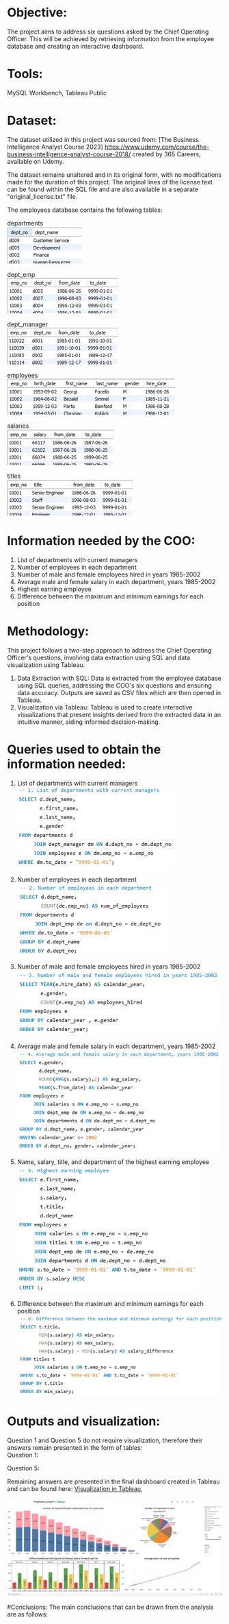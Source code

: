 # Objective:
The project aims to address six questions asked by the Chief Operating Officer.
This will be achieved by retrieving information from the employee database
and creating an interactive dashboard.

# Tools:
MySQL Workbench, Tableau Public

# Dataset:
The dataset utilized in this project was sourced from:
[The Business Intelligence Analyst Course 2023]
https://www.udemy.com/course/the-business-intelligence-analyst-course-2018/ 
created by 365 Careers, available on Udemy.

The dataset remains unaltered and in its original form,
with no modifications made for the duration of this project.
The original lines of the license text can be found within the SQL file
and are also available in a separate "original_license.txt" file.

The employees database contains the following tables:<br>

departments<br>
![departments](images/departments.PNG)<br>

dept_emp<br>
![dept_emp](images/dept_emp.PNG)<br>

dept_manager<br>
![dept_manager](images/dept_manager.PNG)<br>

employees<br>
![employees](images/employees.PNG)<br>

salaries<br>
![salaries](images/salaries.PNG)<br>

titles<br>
![titles](images/titles.PNG)<br>

# Information needed by the COO:
1.	List of departments with current managers
2.	Number of employees in each department
3.	Number of male and female employees hired in years 1985-2002
4.	Average male and female salary in each department, years 1985-2002
5.	Highest earning employee
6.	Difference between the maximum and minimum earnings for each position

# Methodology:
This project follows a two-step approach to address the Chief Operating Officer's questions,
involving data extraction using SQL and data visualization using Tableau.

1.	Data Extraction with SQL: Data is extracted from the employee database using SQL queries,
    addressing the COO's six questions and ensuring data accuracy.
  	Outputs are saved as CSV files which are then opened in Tableau.
2.	Visualization via Tableau: Tableau is used to create interactive visualizations that present
    insights derived from the extracted data in an intuitive manner, aiding informed decision-making.

# Queries used to obtain the information needed:
1.	List of departments with current managers
![Query_1](images/Query_1.PNG)<br>

2.	Number of employees in each department
![Query_2](images/Query_2.PNG)<br>

3.	Number of male and female employees hired in years 1985-2002
![Query_3](images/Query_3.PNG)<br>

4.	Average male and female salary in each department, years 1985-2002
![Query_4](images/Query_4.PNG)<br>

5.	Name, salary, title, and department of the highest earning employee
![Query_5](images/Query_5.PNG)<br>

6.	Difference between the maximum and minimum earnings for each position
![Query_6](images/Query_6.PNG)<br>

# Outputs and visualization:
Question 1 and Question 5 do not require visualization, therefore their answers remain presented in the form of tables:<br>
Question 1:<br>

Question 5:<br>

Remaining answers are presented in the final dashboard created in Tableau and can be found here:
[Visualization in Tableau](https://public.tableau.com/app/profile/mateusz2359/viz/Employees_project/Employees_dashboard),<br>
<br>
![visualization](images/visualization.PNG)

#Conclusions:
The main conclusions that can be drawn from the analysis are as follows:
